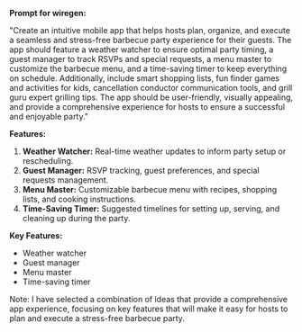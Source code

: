 **Prompt for wiregen:**

"Create an intuitive mobile app that helps hosts plan, organize, and execute a seamless and stress-free barbecue party experience for their guests. The app should feature a weather watcher to ensure optimal party timing, a guest manager to track RSVPs and special requests, a menu master to customize the barbecue menu, and a time-saving timer to keep everything on schedule. Additionally, include smart shopping lists, fun finder games and activities for kids, cancellation conductor communication tools, and grill guru expert grilling tips. The app should be user-friendly, visually appealing, and provide a comprehensive experience for hosts to ensure a successful and enjoyable party."

**Features:**

1. **Weather Watcher:** Real-time weather updates to inform party setup or rescheduling.
2. **Guest Manager:** RSVP tracking, guest preferences, and special requests management.
3. **Menu Master:** Customizable barbecue menu with recipes, shopping lists, and cooking instructions.
4. **Time-Saving Timer:** Suggested timelines for setting up, serving, and cleaning up during the party.

**Key Features:**

* Weather watcher
* Guest manager
* Menu master
* Time-saving timer

Note: I have selected a combination of ideas that provide a comprehensive app experience, focusing on key features that will make it easy for hosts to plan and execute a stress-free barbecue party.